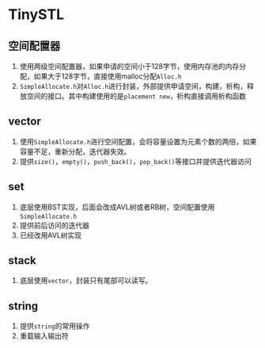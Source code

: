 # TinySTL
## 空间配置器
1. 使用两级空间配置器，如果申请的空间小于128字节，使用内存池的内存分配，如果大于128字节，直接使用malloc分配`Alloc.h`
2. `SimpleAllocate.h`对`Alloc.h`进行封装，外部提供申请空间，构建，析构，释放空间的接口。其中构建使用的是`placement new`，析构直接调用析构函数

## vector
1. 使用`SimpleAllocate.h`进行空间配置，会将容量设置为元素个数的两倍，如果容量不足，重新分配，迭代器失效。
2. 提供`size()`，`empty()`，`push_back()`，`pop_back()`等接口并提供迭代器访问

## set
1. 底层使用BST实现，后面会改成AVL树或者RB树，空间配置使用`SimpleAllocate.h`
2. 提供前后访问的迭代器
3. 已经改用AVL树实现

## stack
1. 底层使用`vector`，封装只有尾部可以读写。

## string
1. 提供`string`的常用操作
2. 重载输入输出符